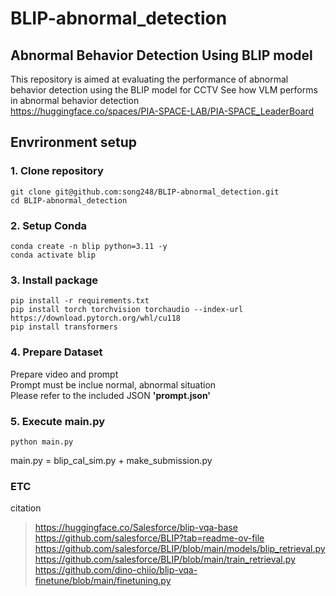 # BLIP-abnormal_detection
## Abnormal Behavior Detection Using BLIP model  
This repository is aimed at evaluating the performance of abnormal behavior detection using the BLIP model for CCTV
See how VLM performs in abnormal behavior detection  
https://huggingface.co/spaces/PIA-SPACE-LAB/PIA-SPACE_LeaderBoard

## Envrironment setup

### 1. Clone repository
```
git clone git@github.com:song248/BLIP-abnormal_detection.git
cd BLIP-abnormal_detection
```

### 2. Setup Conda
```
conda create -n blip python=3.11 -y
conda activate blip
```

### 3. Install package
```
pip install -r requirements.txt
pip install torch torchvision torchaudio --index-url https://download.pytorch.org/whl/cu118
pip install transformers
```
### 4. Prepare Dataset
Prepare video and prompt  
Prompt must be inclue normal, abnormal situation  
Please refer to the included JSON <b>'prompt.json'</b>

### 5. Execute main.py
```
python main.py
```
main.py = blip_cal_sim.py + make_submission.py

### ETC

citation  
> https://huggingface.co/Salesforce/blip-vqa-base
https://github.com/salesforce/BLIP?tab=readme-ov-file  
https://github.com/salesforce/BLIP/blob/main/models/blip_retrieval.py  
https://github.com/salesforce/BLIP/blob/main/train_retrieval.py  
https://github.com/dino-chiio/blip-vqa-finetune/blob/main/finetuning.py  
